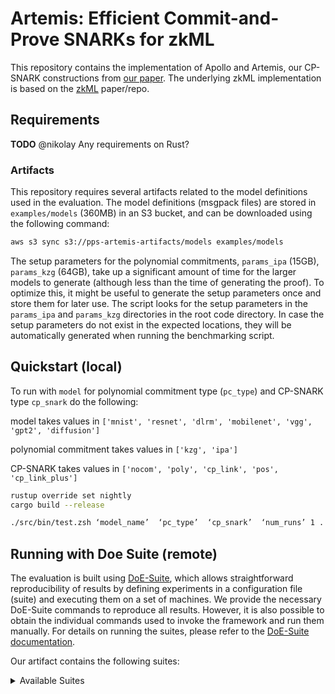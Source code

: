 # Artemis: Efficient Commit-and-Prove SNARKs for zkML

This repository contains the implementation of Apollo and Artemis, our CP-SNARK constructions from [our paper](https://arxiv.org/abs/2409.12055).
The underlying zkML implementation is based on the [zkML](https://github.com/uiuc-kang-lab/zkml) paper/repo.

## Requirements
__TODO__ @nikolay Any requirements on Rust?

### Artifacts
This repository requires several artifacts related to the model definitions used in the evaluation.
The model definitions (msgpack files) are stored in `examples/models` (360MB) in an S3 bucket,
and can be downloaded using the following command:
```sh
aws s3 sync s3://pps-artemis-artifacts/models examples/models
```

The setup parameters for the polynomial commitments, `params_ipa` (15GB), `params_kzg` (64GB), take up a significant amount of time
for the larger models to generate (although less than the time of generating the proof).
To optimize this, it might be useful to generate the setup parameters once and store them for later use.
The script looks for the setup parameters in the `params_ipa` and `params_kzg` directories in the root code directory.
In case the setup parameters do not exist in the expected locations, they will be automatically generated when running the benchmarking script.

## Quickstart (local)

To run with `model` for polynomial commitment type (`pc_type`) and CP-SNARK type `cp_snark` do the following:

model takes values in `['mnist', 'resnet', 'dlrm', 'mobilenet', 'vgg', 'gpt2', 'diffusion']`

polynomial commitment takes values in `['kzg', 'ipa']`

CP-SNARK takes values in `['nocom', 'poly', 'cp_link', 'pos', 'cp_link_plus']`

```sh
rustup override set nightly
cargo build --release

./src/bin/test.zsh ‘model_name’  ‘pc_type’  ‘cp_snark’  ‘num_runs’ 1 .

```

## Running with Doe Suite (remote)
The evaluation is built using [DoE-Suite](https://github.com/nicolas-kuechler/doe-suite), which allows straightforward reproducibility of results by defining experiments in a configuration file (suite) and executing them on a set of machines. We provide the necessary DoE-Suite commands to reproduce all results. However, it is also possible to obtain the individual commands used to invoke the framework and run them manually.
For details on running the suites, please refer to the [DoE-Suite documentation](https://nicolas-kuechler.github.io/doe-suite/installation.html#base-installation).

Our artifact contains the following suites:
<details>
    <summary>Available Suites</summary>

| Suite                                                                               | Models                                                           | Est. Duration |
|-------------------------------------------------------------------------------------|------------------------------------------------------------------|---------------|
| [model-small](doe-suite-config/designs/model-small.yml)                             | mnist, resnet18, dlrm                                            | TODO          |
| [model-mobilenet](doe-suite-config/designs/mobilenet.yml)                           | MobileNet                                                        | TODO          |
| [model-vgg](doe-suite-config/designs/vgg.yml)                                       | VGG                                                              | TODO            |
| [model-diffusion](doe-suite-config/designs/diffusion.yml)                           | Diffusion                                                        | TODO           |
| [model-gpt2](doe-suite-config/designs/model-gpt2.yml)                               | GPT-2                                                            | TODO           |

__TODO__: Add CPLink models and poly_ipa?

</details>
